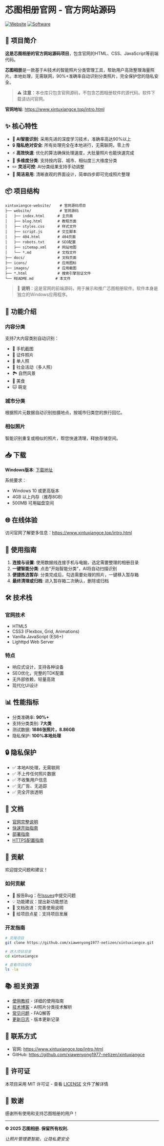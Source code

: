# 芯图相册官网 - 官方网站源码

[![Website](https://img.shields.io/badge/website-https://www.xintuxiangce.top-blue.svg)](https://www.xintuxiangce.top/intro.html)
[![Software](https://img.shields.io/badge/software-芯图相册-green.svg)](https://www.xintuxiangce.top/#download)

## 📖 项目简介

**这是芯图相册的官方网站源码项目**，包含官网的HTML、CSS、JavaScript等前端代码。

**芯图相册**是一款基于AI技术的智能照片分类管理工具，帮助用户高效整理海量照片。本地处理，无需联网，90%+准确率自动识别分类照片，完全保护您的隐私安全。

> ⚠️ **注意**：本仓库只包含官网源码，不包含芯图相册软件的源代码。软件下载请访问官网。

**官网地址**: https://www.xintuxiangce.top/intro.html

## ✨ 核心特性

- 🤖 **AI智能识别**: 采用先进的深度学习技术，准确率高达90%以上
- 🔒 **隐私绝对安全**: 所有处理完全在本地进行，无需联网，零上传
- ⚡ **高效快速**: 优化的算法确保处理速度，大批量照片也能快速完成
- 🎯 **多维度分类**: 支持按内容、城市、相似度三大维度分类
- ✏️ **灵活可控**: AI分类结果支持手动调整
- 🎨 **简洁易用**: 清晰直观的界面设计，简单四步即可完成照片整理

## 📦 项目结构

```
xintuxiangce-website/    # 官网源码项目
├── website/             # 官网源码
│   ├── index.html      # 主页面
│   ├── blog.html       # 教程页面
│   ├── styles.css      # 样式文件
│   ├── script.js       # 交互脚本
│   ├── 404.html        # 404页面
│   ├── robots.txt      # SEO配置
│   ├── sitemap.xml     # 网站地图
│   └── *.md            # 文档文件
├── docs/               # 文档页面
├── icons/              # 应用图标
├── images/             # 应用截图
├── *.html              # 搜索引擎验证文件
└── README.md          # 本文件
```

> 📝 **说明**：这是官网的前端源码，用于展示和推广芯图相册软件。软件本身是独立的Windows应用程序。

## 🚀 功能介绍

### 内容分类
支持7大内容类别自动识别：
- 📱 手机截图
- 🪪 证件照片
- 👤 单人照
- 👥 社会活动（多人照）
- 🏞️ 自然风景
- 🍔 美食
- 🐱 萌宠

### 城市分类
根据照片元数据自动识别拍摄地点，按城市归类您的旅行回忆。

### 相似照片
智能识别重复或相似的照片，帮您快速清理，释放存储空间。

## 📥 下载

**Windows版本**: [下载地址](https://www.xintuxiangce.top/#download)

系统要求：
- Windows 10 或更高版本
- 4GB 以上内存（推荐8GB）
- 500MB 可用磁盘空间

## 🌐 在线体验

访问官网了解更多信息：https://www.xintuxiangce.top/intro.html

## 📝 使用指南

1. **连接与设置**: 使用数据线连接手机与电脑，选定需要整理的相册目录
2. **一键智能分类**: 点击"开始智能分类"，AI将自动扫描识别
3. **便捷拣选暂存**: 分类完成后，勾选需要处理的照片，一键移入暂存箱
4. **最终清理或归档**: 进入暂存箱二次确认，删除或归档

## 🛠️ 技术栈

### 官网技术
- HTML5
- CSS3 (Flexbox, Grid, Animations)
- Vanilla JavaScript (ES6+)
- Lighttpd Web Server

### 特点
- 响应式设计，支持各种设备
- SEO优化，完整的TDK配置
- 无外部依赖，轻量高效
- 现代化UI设计

## 📊 性能指标

- 分类准确率: **90%+**
- 支持分类类别: **7大类**
- 测试数据: **1886张照片，8.86GB**
- 隐私保护: **100%本地处理**

## 🔒 隐私保护

- ✅ 本地AI处理，无需联网
- ✅ 不上传任何照片数据
- ✅ 不收集用户信息
- ✅ 无广告、无追踪
- ✅ 完全开放透明

## 📄 文档

- [官网完整说明](website/README.md)
- [快速开始指南](website/QUICK_START.md)
- [部署指南](website/DEPLOYMENT.md)
- [HTTPS配置指南](website/HTTPS_SETUP_GUIDE.md)

## 🤝 贡献

欢迎提交问题和建议！

### 如何贡献
- 🐛 报告Bug：在[Issues](https://github.com/xiawenyong1977-netizen/xintuxiangce/issues)中提交问题
- 💡 功能建议：提出新功能想法
- 📝 文档改进：完善使用说明
- 🌟 给项目点星：支持项目发展

### 开发指南
```bash
# 克隆项目
git clone https://github.com/xiawenyong1977-netizen/xintuxiangce.git

# 进入项目目录
cd xintuxiangce

# 查看项目结构
ls -la
```

## 📚 相关资源

- [使用教程](https://www.xintuxiangce.top/blog.html) - 详细的使用指南
- [技术博客](https://www.xintuxiangce.top/blog.html) - AI照片分类技术解析
- [常见问题](https://www.xintuxiangce.top/#faq) - FAQ解答
- [更新日志](https://github.com/xiawenyong1977-netizen/xintuxiangce/releases) - 版本更新记录

## 📮 联系方式

- 官网: https://www.xintuxiangce.top/intro.html
- GitHub: https://github.com/xiawenyong1977-netizen/xintuxiangce

## 📜 许可证

本项目采用 MIT 许可证 - 查看 [LICENSE](LICENSE) 文件了解详情

## 🙏 致谢

感谢所有使用和支持芯图相册的用户！

---

**© 2025 芯图相册. 保留所有权利.**

*让照片管理更智能，让隐私更安全*


